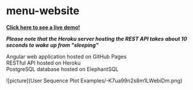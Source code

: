 # menu-website
  

  
**[Click here to see a live demo!](https://cocassel.github.io/menu-website/)**    
    
***Please note that the Heroku server hosting the REST API takes about 10 seconds to wake up from "sleeping"***
  
  
Angular web application hosted on GitHub Pages  
RESTful API hosted on Heroku  
PostgreSQL database hosted on ElephantSQL  

![picture](User Sequence Plot Examples/-K7ua99n2s8m1LWebiDm.png)

